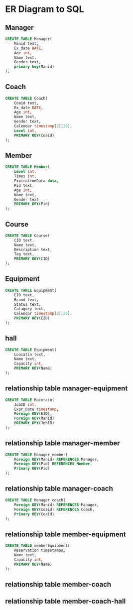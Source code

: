 # ER Diagram to SQL

## Manager

```sql
CREATE TABLE Manager(
    Manid text,
    Ex_date DATE,
    Age int,
    Name text,
    Gender text,
    primary key(Manid)
);
```

## Coach
```sql
CREATE TABLE Coach(
    Coaid text,
    Ex_date DATE,
    Age int,
    Name text,
    Gender text,
    Calendar timestamp[2][20],
    Level int,
    PRIMARY KEY(Coaid)
);
```
## Member
```sql
CREATE TABLE Member(
    Level int,
    Times int,
    ExpirationData data,
    Pid text,
    Age int,
    Name text,
    Gender text
    PRIMARY KEY(Pid)
);
```
## Course
```sql
CREATE TABLE Course(
    CID text,
    Name text,
    Description text,
    Tag text,
    PRIMARY KEY(CID)
);
```
## Equipment
```sql
CREATE TABLE Equipment(
    EID text,
    Brand text,
    Status text,
    Catagory text,
    Calendar timestamp[2][20];
    PRIMARY KEY(EID)
);
```
## hall
```sql
CREATE TABLE Equipment(
    Loacatin text,
    Name text,
    Capacity int,
    PRIMARY KEY(Name)
);
```
## relationship table manager-equipment
```sql
CREATE TABLE Maintain(
    JobID int,
    Expr_Date timestamp,
    Foreign KEY(EID),
    Foreign KEY(Manid)
    PRIMARY KEY(JobID)
);
```
## relationship table manager-member
```sql
CREATE TABLE Manager_member(
    Foreign KEY(Manid) REFERENCES Manager,
    Foreign KEY(Pid) REFERENCES Member,
    Primary KEY(Pid)
);
```
## relationship table manager-coach
```sql
CREATE TABLE Manager_coach(
    Foreign KEY(Manid) REFERENCES Manager,
    Foreign KEY(Coaid) REFERENCES Coach,
    Primary KEY(Coaid)
);
```
## relationship table member-equipment
```sql
CREATE TABLE memberEquipment(
    Reservation timestamps,
    Name text,
    Capacity int,
    PRIMARY KEY(Name)
);
```
## relationship table member-coach
## relationship table member-coach-hall
